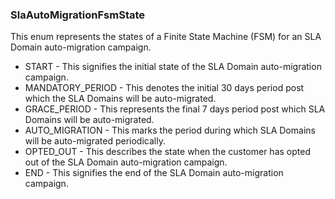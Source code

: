 ### SlaAutoMigrationFsmState
This enum represents the states of a Finite State Machine (FSM) for an SLA Domain auto-migration campaign.

- START - This signifies the initial state of the SLA Domain auto-migration campaign.
- MANDATORY_PERIOD - This denotes the initial 30 days period post which the SLA Domains will be auto-migrated.
- GRACE_PERIOD - This represents the final 7 days period post which SLA Domains will be auto-migrated.
- AUTO_MIGRATION - This marks the period during which SLA Domains will be auto-migrated periodically.
- OPTED_OUT - This describes the state when the customer has opted out of the SLA Domain auto-migration campaign.
- END - This signifies the end of the SLA Domain auto-migration campaign.
